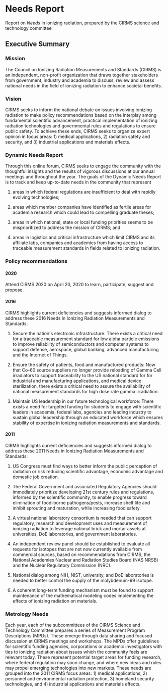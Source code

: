 # Needs Report

Report on _Needs_ in ionizing radiation, prepared by the CIRMS
science and technology committee

## Executive Summary

### Mission

The Council on Ionizing Radiation Measurements and Standards (CIRMS) is an independent, non-profit organization that draws together stakeholders from government, industry and academia to discuss, review and assess national needs in the field of ionizing radiation to enhance societal benefits.

### Vision

CIRMS seeks to inform the national debate on issues involving ionizing radiation to make policy recommendations based on the interplay among fundamental scientific advancement, practical implementation of ionizing radiation technologies and governmental rules and regulations to ensure public safety. To achieve these ends, CIRMS seeks to organize expert opinion in focus areas: 1) medical applications, 2) radiation safety and security, and 3) industrial applications and materials effects.

### Dynamic Needs Report

Through this online forum, CIRMS seeks to engage the community with the thoughtful insights and the results of vigorous discussions at our annual meetings and throughout the year. The goals of the Dynamic Needs Report is to track and keep up-to-date needs in the community that represent

1. areas in which federal regulations are insufficient to deal with rapidly evolving technologies;

2. areas which member companies have identified as fertile areas for academia research which could lead to compelling graduate theses;

3. areas in which national, state or local funding priorities seems to be misprioritized to address the mission of CIRMS; and

4. areas in logistics and critical infrastructure which limit CIRMS and its affiliate labs, companies and academics from having access to traceable measurement standards in fields related to ionizing radiation.

### Policy recommendations

#### 2020

Attend CIRMS 2020 on April 20, 2020 to learn, participate, suggest and propose.


#### 2016

CIRMS highlights current deficiencies and suggests informed dialog to address these 2016 Needs in Ionizing Radiation Measurements and Standards:

1. Secure the nation's electronic infrastructure: There exists a critical need for a traceable measurement standard for low alpha particle emissions to improve reliability of semiconductors and computer systems to support defense, aerospace, global banking, advanced manufacturing and the Internet of Things.

2. Ensure the safety of patients, food and manufactured products: Now that Co-60 source suppliers no longer provide reloading of Gamma Cell irradiators to support traceability to the US national standard for for industrial and manufacturing applications, and medical device sterilization, there exists a critical need to assure the availability of national measurement standards for high dose rate gamma irradiation.

3. Maintain US leadership in our future technological workforce: There exists a need for targeted funding for students to engage with scientific leaders in academia, federal labs, agencies and leading industry to sustain global leadership through an educated workforce which ensures stability of expertise in ionizing radiation measurements and standards.

#### 2011

CIRMS highlights current deficiencies and suggests informed dialog to address these 2011 Needs in Ionizing Radiation Measurements and Standards:

1. US Congress must find ways to better inform the public perception of radiation or risk reducing scientific advantage, economic advantage and domestic job creation.

2. The Federal Government and associated Regulatory Agencies should immediately prioritize developing 21st century rules and regulations, informed by the scientific community, to enable progress toward elimination of food-borne pathogens/pests, increase shelf life and inhibit sprouting and maturation, while increasing food safety.

3. A virtual national laboratory consortium is needed that can support regulatory, research and development uses and measurement of ionizing radiation to leverage national brick and mortar assets at universities, DoE laboratories, and government laboratories.

4. An independent review panel should be established to evaluate all requests for isotopes that are not now currently available from commercial sources, based on recommendations from CIRMS, the National Academies Nuclear and Radiation Studies Board (NAS NRSB) and the Nuclear Regulatory Commission (NRC).

5. National dialog among NIH, NIST, university, and DoE laboratories is needed to better control the supply of the molybdenum-99 isotope.

6. A coherent long-term funding mechanism must be found to support maintenance of the mathematical modeling codes implementing the effects of ionizing radiation on materials.

### Metrology Needs

Each year, each of the subcommittees of the CIRMS Science and Technology Committee prepares a series of Measurement Program Descriptions (MPDs). These emerge through data sharing and focused discussion at CIRMS meetings and workshops. The MPDs offer guidelines for scientific funding agencies, corporations or academic investigators with ties to ionizing radiation about issues which the community feels are relevant today. These represent potential target areas for funding research, where federal regulation may soon change, and where new ideas and rules may propel emerging technologies into new markets. These needs are grouped into the 2011 CIRMS focus areas: 1) medical applications, 2) personnel and environmental radiation protection, 3) homeland security technologies, and 4) industrial applications and materials effects.
